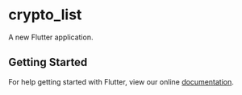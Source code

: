 # crypto_list

A new Flutter application.

## Getting Started

For help getting started with Flutter, view our online
[documentation](https://flutter.io/).
